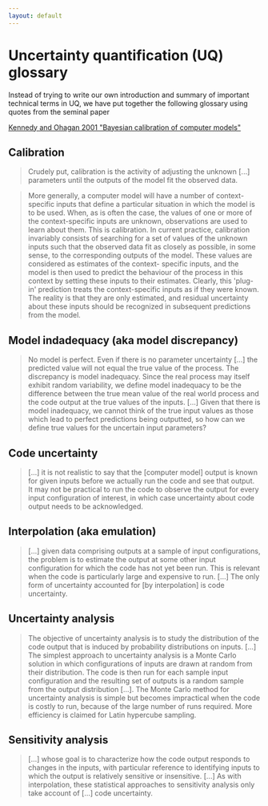 ```yaml
---
layout: default
---
```


# Uncertainty quantification (UQ) glossary

Instead of trying to write our own introduction and summary of important
technical terms in UQ, we have put together the following glossary using quotes
from the seminal paper

[Kennedy and Ohagan 2001 "Bayesian calibration of computer
models"](https://rss.onlinelibrary.wiley.com/doi/abs/10.1111/1467-9868.00294)


## Calibration

> Crudely put, calibration is the activity of adjusting the unknown [...]
> parameters until the outputs of the model fit the observed data.

> More generally, a computer model will have a number of context-specific
> inputs that define a particular situation in which the model is to be used.
> When, as is often the case, the values of one or more of the context-specific
> inputs are unknown, observations are used to learn about them. This is
> calibration.  In current practice, calibration invariably consists of
> searching for a set of values of the unknown inputs such that the observed
> data fit as closely as possible, in some sense, to the corresponding outputs
> of the model. These values are considered as estimates of the context-
> specific inputs, and the model is then used to predict the behaviour of the
> process in this context by setting these inputs to their estimates.  Clearly,
> this 'plug-in' prediction treats the context-specific inputs as if they were
> known.  The reality is that they are only estimated, and residual uncertainty
> about these inputs should be recognized in subsequent predictions from the
> model.


## Model indadequacy (aka model discrepancy)

> No model is perfect. Even if there is no parameter uncertainty [...] the
> predicted value will not equal the true value of the process. The discrepancy
> is model inadequacy. Since the real process may itself exhibit random
> variability, we define model inadequacy to be the difference between the true
> mean value of the real world process and the code output at the true values
> of the inputs. [...] Given that there is model inadequacy, we cannot think of
> the true input values as those which lead to perfect predictions being
> outputted, so how can we define true values for the uncertain input
> parameters?


## Code uncertainty

> [...] it is not realistic to say that the [computer model] output is known
> for given inputs before we actually run the code and see that output. It may
> not be practical to run the code to observe the output for every input
> configuration of interest, in which case uncertainty about code output needs
> to be acknowledged.


## Interpolation (aka emulation)

> [...] given data comprising outputs at a sample of input configurations, the
> problem is to estimate the output at some other input configuration for which
> the code has not yet been run. This is relevant when the code is particularly
> large and expensive to run. [...] The only form of uncertainty accounted for
> [by interpolation] is code uncertainty.


## Uncertainty analysis

> The objective of uncertainty analysis is to study the distribution of the
> code output that is induced by probability distributions on inputs. [...] The
> simplest approach to uncertainty analysis is a Monte Carlo solution in which
> configurations of inputs are drawn at random from their distribution. The
> code is then run for each sample input configuration and the resulting set of
> outputs is a random sample from the output distribution [...]. The Monte
> Carlo method for uncertainty analysis is simple but becomes impractical when
> the code is costly to run, because of the large number of runs required. More
> efficiency is claimed for Latin hypercube sampling.


## Sensitivity analysis

> [...] whose goal is to characterize how the code output responds to changes
> in the inputs, with particular reference to identifying inputs to which the
> output is relatively sensitive or insensitive. [...] As with interpolation,
> these statistical approaches to sensitivity analysis only take account of
> [...] code uncertainty.



